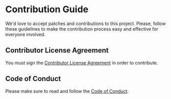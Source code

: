 # Contribution Guide

We'd love to accept patches and contributions to this project.
Please, follow these guidelines to make the contribution process easy and effective for everyone involved.

## Contributor License Agreement

You must sign the [Contributor License Agreement](https://pages.netcracker.com/cla-main.html) in order to contribute.

## Code of Conduct

Please make sure to read and follow the [Code of Conduct](CODE-OF-CONDUCT.md).

